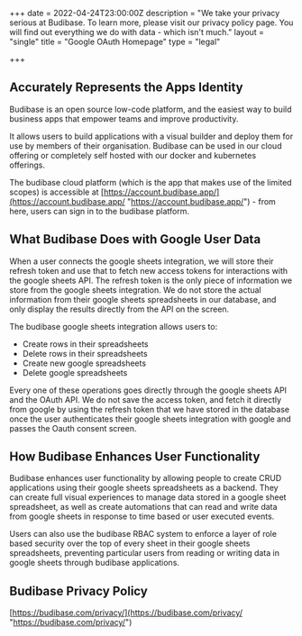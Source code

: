 +++
date = 2022-04-24T23:00:00Z
description = "We take your privacy serious at Budibase. To learn more, please visit our privacy policy page. You will find out everything we do with data - which isn't much."
layout = "single"
title = "Google OAuth Homepage"
type = "legal"

+++
## Accurately Represents the Apps Identity

Budibase is an open source low-code platform, and the easiest way to build business apps that empower teams and improve productivity.

It allows users to build applications with a visual builder and deploy them for use by members of their organisation. Budibase can be used in our cloud offering or completely self hosted with our docker and kubernetes offerings.

The budibase cloud platform (which is the app that makes use of the limited scopes) is accessible at [https://account.budibase.app/](https://account.budibase.app/ "https://account.budibase.app/") - from here, users can sign in to the budibase platform.

## What Budibase Does with Google User Data

When a user connects the google sheets integration, we will store their refresh token and use that to fetch new access tokens for interactions with the google sheets API. The refresh token is the only piece of information we store from the google sheets integration. We do not store the actual information from their google sheets spreadsheets in our database, and only display the results directly from the API on the screen.

The budibase google sheets integration allows users to:

* Create rows in their spreadsheets
* Delete rows in their spreadsheets
* Create new google spreadsheets
* Delete google spreadsheets

Every one of these operations goes directly through the google sheets API and the OAuth API. We do not save the access token, and fetch it directly from google by using the refresh token that we have stored in the database once the user authenticates their google sheets integration with google and passes the Oauth consent screen.

## How Budibase Enhances User Functionality

Budibase enhances user functionality by allowing people to create CRUD applications using their google sheets spreadsheets as a backend. They can create full visual experiences to manage data stored in a google sheet spreadsheet, as well as create automations that can read and write data from google sheets in response to time based or user executed events.

Users can also use the budibase RBAC system to enforce a layer of role based security over the top of every sheet in their google sheets spreadsheets, preventing particular users from reading or writing data in google sheets through budibase applications.

## Budibase Privacy Policy

[https://budibase.com/privacy/](https://budibase.com/privacy/ "https://budibase.com/privacy/")